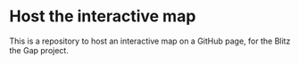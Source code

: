 # Host the interactive map

This is a repository to host an interactive map on a GitHub page, for the Blitz the Gap project.
